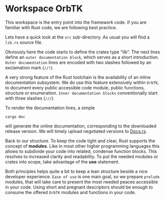 # Workspace OrbTK

This workspace is the entry point into the framework code.
If you are familiar with Rust code, we are following best practice.

Lets have a quick look at the `src` sub-directory. As usual you will
find a `lib.rs` source file.

Obviously here the code starts to define the crates type "lib". The
next lines define an `outer documentation block`, which serves as a
short introduction. `Outer documentation` lines are encoded with two
slashes followed by an exclamation mark (`//!`).

A very strong feature of the Rust toolchain is the availability of an
inline documentation subsystem. We do use this feature extensively
within `OrbTK`, to document every public accessible code module,
public functions, structure or enumeration. `Inner documentation
blocks` conventionally start with three slashes (`///`).

To render the documentation lines, a simple

```console
cargo doc
```

will generate the online documentation, corresponding to the downloaded release version.
We will timely upload negotiated versions to [Docs.rs][docs_rs].

Back to our structure. To keep the code tight and clear, Rust supports
the concept of **modules**. Like in most other higher programming
languages this allows to subdivide your code into related, condense
function blocks. This resolves to increased clarity and
readability. To put the needed modules or crates into scope, take
advantage of the **use** statement.

Both principles helps quite a bit to keep a lean structure beside a
nice developer experience. `Ease of use` is one main goal, so we
prepare `prelude` modules, that will take care to present the most
needed peaces accessible in your code. Using short and pregnant
descriptors should be enough to consume the offered `OrbTK` modules
and functions in your code.

[docs_rs]: https://docs.rs/releases/search?query=orbtk
